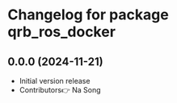 # Changelog for package qrb_ros_docker

## 0.0.0 (2024-11-21)

- Initial version release
- Contributors👉 Na Song